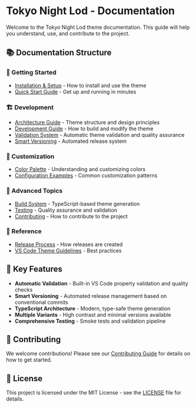 # Tokyo Night Lod - Documentation

Welcome to the Tokyo Night Lod theme documentation. This guide will help you understand, use, and contribute to the project.

## 📚 Documentation Structure

### 🚀 Getting Started

- [Installation & Setup](../README.md#installation) - How to install and use the theme
- [Quick Start Guide](./QUICK_START.md) - Get up and running in minutes

### 🏗️ Development

- [Architecture Guide](./ARCHITECTURE.md) - Theme structure and design principles
- [Development Guide](./DEVELOPMENT.md) - How to build and modify the theme
- [Validation System](./VALIDATION.md) - Automatic theme validation and quality assurance
- [Smart Versioning](./SMART_VERSIONING.md) - Automated release system

### 🎨 Customization

- [Color Palette](./COLOR_PALETTE.md) - Understanding and customizing colors
- [Configuration Examples](./EXAMPLES.md) - Common customization patterns

### 🔧 Advanced Topics

- [Build System](./BUILD_SYSTEM.md) - TypeScript-based theme generation
- [Testing](./TESTING.md) - Quality assurance and validation
- [Contributing](./CONTRIBUTING.md) - How to contribute to the project

### 📖 Reference

- [Release Process](./RELEASE_PROCESS.md) - How releases are created
- [VS Code Theme Guidelines](./vscode-theme-guidelines.md) - Best practices

## 🌟 Key Features

- **Automatic Validation** - Built-in VS Code property validation and quality checks
- **Smart Versioning** - Automated release management based on conventional commits
- **TypeScript Architecture** - Modern, type-safe theme generation
- **Multiple Variants** - High contrast and minimal versions available
- **Comprehensive Testing** - Smoke tests and validation pipeline

## 🤝 Contributing

We welcome contributions! Please see our [Contributing Guide](./CONTRIBUTING.md) for details on how to get started.

## 📄 License

This project is licensed under the MIT License - see the [LICENSE](../LICENSE) file for details.
